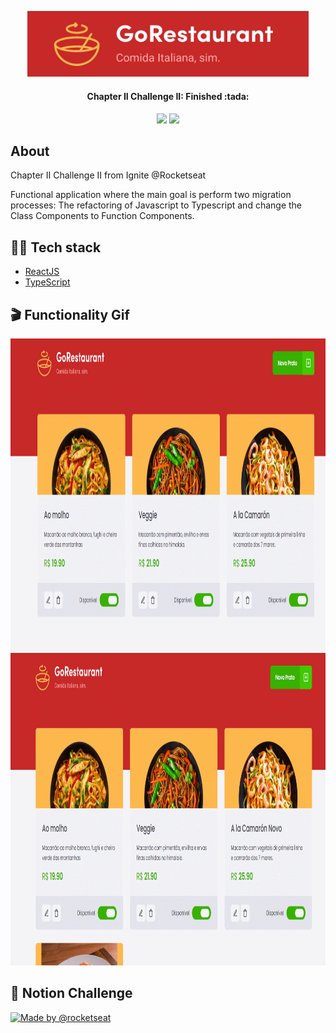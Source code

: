 <p align="center">
  <img src="https://github.com/KRochaS/ChapterIIChallengeII/blob/master/.github/logo.PNG" width="450" >
</p>

<h4 align="center"> 
Chapter II Challenge II: Finished :tada:
</h4>

<p align="center">	
   <img src="https://img.shields.io/badge/-ReactJS-C72828?style=flat&logoColor=white" />
   
   <img src="https://img.shields.io/badge/-Typescript-C72828?style=flat&logoColor=white" />
  
</p>


## About

Chapter II Challenge II from Ignite @Rocketseat 

Functional application where the main goal is perform 
two migration processes: The refactoring of Javascript to Typescript and 
change the Class Components to Function Components.


## :woman_technologist: Tech stack

- [ReactJS](https://reactjs.org/)
- [TypeScript](https://www.typescriptlang.org/)

 
## :clapper: Functionality Gif

<img src="https://github.com/KRochaS/ChapterIIChallengeII/blob/master/.github/goRestaurant1.gif" height="500"/>
<img src="https://github.com/KRochaS/ChapterIIChallengeII/blob/master/.github/goRestaurant2.gif" height="500"/>


## :page_facing_up: Notion Challenge

<a href="https://www.notion.so/Desafio-02-Refactoring-de-classes-e-typescript-4571541e7f8c4799bd191b6cfb53802c#6c16c4bcfd3944cf8e2ddd7d1151b608">
  <img alt="Made by @rocketseat" src="https://img.shields.io/badge/Notion%20%20-ptbr-%2304D361">
</a>
